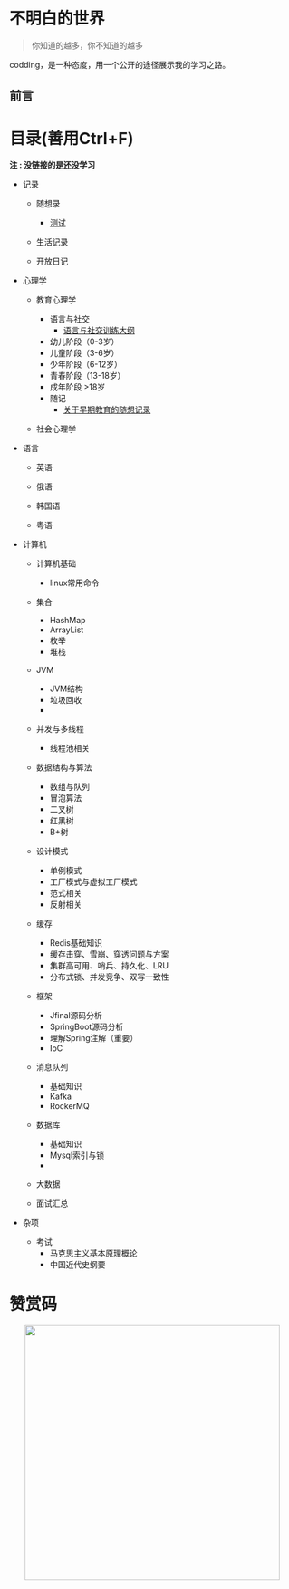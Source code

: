 # 不明白的世界

> 你知道的越多，你不知道的越多

codding，是一种态度，用一个公开的途径展示我的学习之路。

## 前言

# 目录(善用Ctrl+F)
**注 : 没链接的是还没学习**

- 记录
  
  - 随想录
    - [ 测试 ](https://www.baidu.com)
  
  - 生活记录
  
  - 开放日记
  
- 心理学

  - 教育心理学
  
    - 语言与社交
      - [ 语言与社交训练大纲 ](https://github.com/yiung/CoddingFamily/blob/19d85f988614a2ba5600447b99bd3c1364c3defa/doc/语言与社交训练大纲.md)
    - 幼儿阶段（0-3岁）
    - 儿童阶段（3-6岁）
    - 少年阶段（6-12岁）
    - 青春阶段（13-18岁）
    - 成年阶段 >18岁
    - 随记
      - [ 关于早期教育的随想记录 ](https://github.com/yiung/CoddingFamily/blob/19d85f988614a2ba5600447b99bd3c1364c3defa/doc/关于早期教育的随想记录.md)
    
  - 社会心理学
  
- 语言

  - 英语
  
  - 俄语
  
  - 韩国语
  
  - 粤语
  


- 计算机

  - 计算机基础

    - linux常用命令
    
  - 集合
    - HashMap
    - ArrayList
    - 枚举
    - 堆栈
    
  - JVM
    - JVM结构
    - 垃圾回收
    -
    
  - 并发与多线程
    - 线程池相关
    
  - 数据结构与算法
    - 数组与队列
    - 冒泡算法
    - 二叉树
    - 红黑树
    - B+树
    
  - 设计模式
    - 单例模式
    - 工厂模式与虚拟工厂模式
    - 范式相关
    - 反射相关
  
  - 缓存
    - Redis基础知识
    - 缓存击穿、雪崩、穿透问题与方案
    - 集群高可用、哨兵、持久化、LRU
    - 分布式锁、并发竞争、双写一致性
  
  - 框架
    - Jfinal源码分析
    - SpringBoot源码分析
    - 理解Spring注解（重要）
    - IoC
  
  - 消息队列
    - 基础知识
    - Kafka
    - RockerMQ
  
  - 数据库
    - 基础知识
    - Mysql索引与锁
    - 
  
  - 大数据
  
  - 面试汇总
    
    

- 杂项
  - 考试
    - 马克思主义基本原理概论
    - 中国近代史纲要
    
    
# 赞赏码
<p align="center">
    <img src=".jpg" width="450px">
</p>
